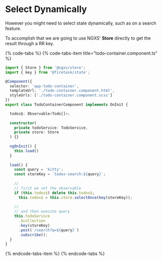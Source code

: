 # Select Dynamically

However you might need to select state dynamically, such as on a search feature.

To accomplish that we are going to use NGXS' **Store** directly to get the result through a RR key.

{% code-tabs %}
{% code-tabs-item title="todo-container.component.ts" %}
```typescript
import { Store } from '@ngxs/store';
import { key } from '@firetask/state';

@Component({
  selector: 'app-todo-container',
  templateUrl: './todo-container.component.html',
  styleUrls: ['./todo-container.component.scss']
})
export class TodoContainerComponent implements OnInit {

  todos$: Observable<Todo[]>;
  
  constructor(
    private todoService: TodoService,
    private store: Store
  ) {}
  
  ngOnInit() {
    this.load()
  }
  
  load() {
    const query = 'kitty';
    const storeKey = `todos-search:${query}`;
    
    //
    // first we set the observable
    if (this.todos$) delete this.todos$;
      this.todos$ = this.store.selectOnce(key(storeKey));
    
    //
    // and then execute query    
    this.todoService
      .$collection
      .key(storeKey)
      .post(`/search?q=${query}`)
      .subscribe();
  }
}
```
{% endcode-tabs-item %}
{% endcode-tabs %}



